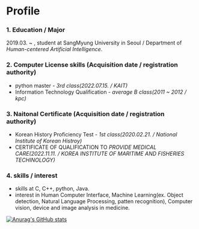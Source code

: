 # Profile

### 1. Education / Major   
2019.03. ~ , student at SangMyung University in Seoul / Department of *Human-centered Artificial Intelligence*.

### 2. Computer License skills (Acquisition date / registration authority)
* python master - *3rd class(2022.07.15. / KAIT)*
* Information Technology Qualification - *average B class(2011 ~ 2012 / kpc)*

   

### 3. Naitonal Certificate (Acquisition date / registration authority)  
* Korean History Proficiency Test - _1st class(2020.02.21. / National Institute of Korean Histroy)_
* CERTIFICATE OF QUALIFICATION TO _PROVIDE MEDICAL CARE(2022.11.11. / KOREA INSTITUTE OF MARITIME AND FISHERIES TECHINOLOGY)_  

### 4. skills / interest
* skills at C, C++, python, Java.
* interest in Human Computer Interface, Machine Learning(ex. Object detection, Natural Language Processing, patten recognition), Computer vision, device and image analysis in medicine.  

[![Anurag's GitHub stats](https://github-readme-stats.vercel.app/api?username=Seong-Hyun-0224)](https://github.com/anuraghazra/github-readme-stats)

<!--
**Seong-Hyun-0224/Seong-Hyun-0224** is a ✨ _special_ ✨ repository because its `README.md` (this file) appears on your GitHub profile.

Here are some ideas to get you started:

- 🔭 I’m currently working on ...
- 🌱 I’m currently learning ...
- 👯 I’m looking to collaborate on ...
- 🤔 I’m looking for help with ...
- 💬 Ask me about ...
- 📫 How to reach me: ...
- 😄 Pronouns: ...
- ⚡ Fun fact: ...
-->
